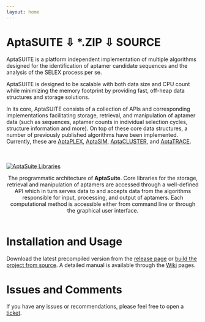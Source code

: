 ```yaml
---
layout: home
---
```

# AptaSUITE <a href="https://github.com/drivenbyentropy/aptasuite/releases/download/v0.5/aptasuite-0.5.0.zip" title="posts" class="posts-menu-icon-zip"></a> <span class="download-zip">&#8681; *.ZIP</span> <a href="https://github.com/drivenbyentropy/aptasuite/archive/v0.5.tar.gz" title="posts" class="posts-menu-icon-source"></a> <span class="download-source">&#8681;&nbsp;SOURCE</span>

AptaSUITE is a platform independent implementation of multiple algorithms designed for the identification of aptamer candidate sequences and the analysis of the SELEX process per se.

AptaSUITE is designed to be scalable with both data size and CPU count while minimizing the memory footprint by providing fast, off-heap data structures and storage solutions.

In its core, AptaSUITE consists of a collection of APIs and corresponding implementations facilitating storage, retrieval, and manipulation of aptamer data (such as sequences, aptamer counts in individual selection cycles, structure information and more). On top of these core data structures, a number of previously published algorithms have been implemented. Currently, these are [AptaPLEX](https://www.ncbi.nlm.nih.gov/pubmed/27080809), [AptaSIM](https://www.ncbi.nlm.nih.gov/pubmed/25870409), [AptaCLUSTER](https://www.ncbi.nlm.nih.gov/pubmed/25558474), and [AptaTRACE](https://www.ncbi.nlm.nih.gov/pubmed/27467247).

<br><br><a href="{{ site.url }}/images/architechtureweb.png"><img src="{{ site.url }}/images/architechtureweb.png" alt="AptaSuite Libraries"></a>  

<center> The programmatic architecture of <b>AptaSuite</b>. Core libraries for the storage, retrieval and manipulation of aptamers are accessed through a well-defined API which in turn serves data to and accepts data from the algorithms responsible for input, processing, and output of aptamers. Each computational method is accessible either from command line or through the graphical user interface. </center><br>

# Installation and Usage

Download the latest precompiled version from the [release page](https://github.com/drivenbyentropy/aptasuite/releases) or [build the project from source](https://github.com/drivenbyentropy/aptasuite/wiki/Compiling-from-source). A detailed manual is available through the [Wiki](https://github.com/drivenbyentropy/aptasuite/wiki) pages.

# Issues and Comments
If you have any issues or recommendations, please feel free to open a [ticket](https://github.com/drivenbyentropy/aptasuite/issues).

